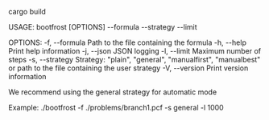 cargo build

USAGE:
    bootfrost [OPTIONS] --formula <FORMULA> --strategy <STRATEGY> --limit <LIMIT>

OPTIONS:
    -f, --formula <FORMULA>      Path to the file containing the formula
    -h, --help                   Print help information
    -j, --json                   JSON logging
    -l, --limit <LIMIT>          Maximum number of steps
    -s, --strategy <STRATEGY>    Strategy: "plain", "general", "manualfirst", "manualbest" or path
                                 to the file containing the user strategy
    -V, --version                Print version information

We recommend using the general strategy for automatic mode

Example: ./bootfrost -f ./problems/branch1.pcf -s general -l 1000

